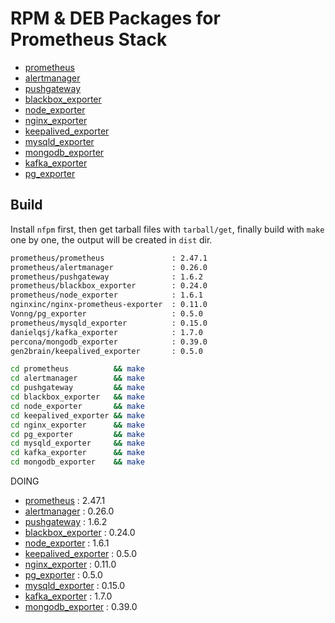 # RPM & DEB Packages for Prometheus Stack

- [prometheus](prometheus/)
- [alertmanager](alertmanager/)
- [pushgateway](pushgateway/)
- [blackbox_exporter](blackbox_exporter/)
- [node_exporter](node_exporter/)
- [nginx_exporter](nginx_exporter/)
- [keepalived_exporter](keepalived_exporter/)
- [mysqld_exporter](mysqld_exporter/)
- [mongodb_exporter](mongodb_exporter/)
- [kafka_exporter](kafka_exporter/)
- [pg_exporter](pg_exporter/)



## Build

Install `nfpm` first, then get tarball files with `tarball/get`, finally build with `make` one by one, the output will be created in `dist` dir.

```bash
prometheus/prometheus               : 2.47.1
prometheus/alertmanager             : 0.26.0
prometheus/pushgateway              : 1.6.2
prometheus/blackbox_exporter        : 0.24.0
prometheus/node_exporter            : 1.6.1
nginxinc/nginx-prometheus-exporter  : 0.11.0
Vonng/pg_exporter                   : 0.5.0
prometheus/mysqld_exporter          : 0.15.0
danielqsj/kafka_exporter            : 1.7.0
percona/mongodb_exporter            : 0.39.0
gen2brain/keepalived_exporter       : 0.5.0
```

```bash
cd prometheus          && make
cd alertmanager        && make
cd pushgateway         && make
cd blackbox_exporter   && make
cd node_exporter       && make
cd keepalived_exporter && make
cd nginx_exporter      && make
cd pg_exporter         && make
cd mysqld_exporter     && make
cd kafka_exporter      && make
cd mongodb_exporter    && make
```


DOING

- [prometheus](https://github.com/prometheus/prometheus) : 2.47.1
- [alertmanager](https://github.com/prometheus/alertmanager) : 0.26.0
- [pushgateway](https://github.com/prometheus/pushgateway) : 1.6.2
- [blackbox_exporter](https://github.com/prometheus/blackbox_exporter) : 0.24.0
- [node_exporter](https://github.com/prometheus/node_exporter) : 1.6.1
- [keepalived_exporter](https://github.com/gen2brain/keepalived_exporter) : 0.5.0
- [nginx_exporter](https://github.com/nginxinc/nginx-prometheus-exporter) : 0.11.0
- [pg_exporter](https://github.com/Vonng/pg_exporter) : 0.5.0
- [mysqld_exporter](https://github.com/prometheus/mysqld_exporter) : 0.15.0
- [kafka_exporter](https://github.com/danielqsj/kafka_exporter) : 1.7.0
- [mongodb_exporter](https://github.com/percona/mongodb_exporter) : 0.39.0


